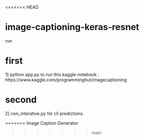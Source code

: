 <<<<<<< HEAD
# image-captioning-keras-resnet
run 
<br>

<h1> first </h1>
1] python app.py to run this
kaggle notebook : https://www.kaggle.com/programminghut/imagecaptioning

<h1> second </h1>
2] non_interative.py for cli predictions.


=======
Image Caption Generator
>>>>>>> main
